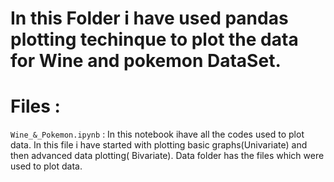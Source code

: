 # In this Folder i have used pandas plotting techinque to plot the data for Wine and pokemon DataSet.

# Files : 
  `Wine_&_Pokemon.ipynb` :  In this notebook ihave all the codes used to plot data. In this file i have started with plotting basic                                   graphs(Univariate) and then advanced data plotting( Bivariate).
  Data folder has the files which were used to plot data.
